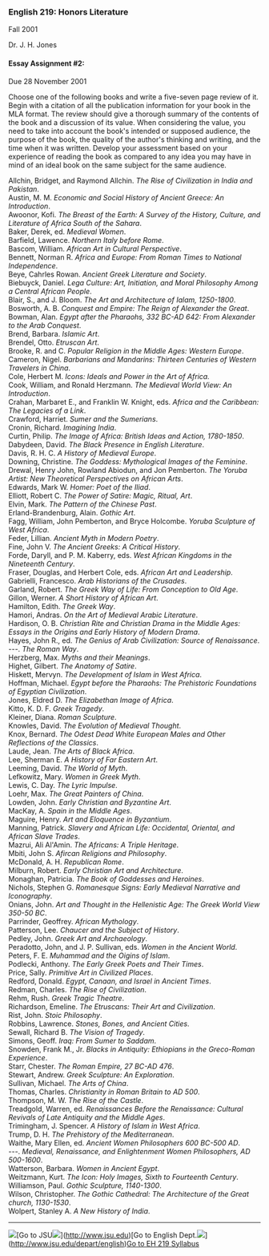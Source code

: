 ###  English 219: Honors Literature  
Fall 2001

Dr. J. H. Jones

####  Essay Assignment #2:  
Due 28 November 2001

Choose one of the following books and write a five-seven page review of it.
Begin with a citation of all the publication information for your book in the
MLA format.  The review should give a thorough summary of the contents of the
book and a discussion of its value.  When considering the value, you need to
take into account the book's intended or supposed audience, the purpose of the
book, the quality of the author's thinking and writing, and the time when it
was written.  Develop your assessment based on your experience of reading the
book as compared to any idea you may have in mind of an ideal book on the same
subject for the same audience.

Allchin, Bridget, and Raymond Allchin.  _The Rise of Civilization in India and
Pakistan_.  
Austin, M. M.  _Economic and Social History of Ancient Greece: An
Introduction_.  
Awoonor, Kofi.  _The Breast of the Earth: A Survey of the History, Culture,
and Literature of Africa South of the Sahara_.  
Baker, Derek, ed.  _Medieval Women_.  
Barfield, Lawence.  _Northern Italy before Rome_.  
Bascom, William.  _African Art in Cultural Perspective_.  
Bennett, Norman R.  _Africa and Europe: From Roman Times to National
Independence_.  
Beye, Cahrles Rowan.  _Ancient Greek Literature and Society_.  
Biebuyck, Daniel. _Lega Culture: Art, Initiation, and Moral Philosophy Among a
Central African People_.  
Blair, S., and J. Bloom.  _The Art and Architecture of Ialam, 1250-1800_.  
Bosworth, A. B.  _Conquest and Empire: The Reign of Alexander the Great_.  
Bowman, Alan.  _Egypt after the Pharaohs, 332 BC-AD 642: From Alexander to the
Arab Conquest_.  
Brend, Barbara.  _Islamic Art_.  
Brendel, Otto.  _Etruscan Art_.  
Brooke, R. and C.  _Popular Religion in the Middle Ages: Western Europe_.  
Cameron, Nigel.  _Barbarians and Mandarins: Thirteen Centuries of Western
Travelers in China_.  
Cole, Herbert M.  _Icons: Ideals and Power in the Art of Africa._  
Cook, William, and Ronald Herzmann.  _The Medieval World View: An
Introduction_.  
Crahan, Marbaret E., and Franklin W. Knight, eds.  _Africa and the Caribbean:
The Legacies of a Link_.  
Crawford, Harriet.  _Sumer and the Sumerians_.  
Cronin, Richard.  _Imagining India_.  
Curtin, Philip.  _The Image of Africa: British Ideas and Action, 1780-1850_.  
Dabydeen, David.  _The Black Presence in English Literature_.  
Davis, R. H. C.  _A History of Medieval Europe_.  
Downing, Christine.  _The Goddess: Mythological Images of the Feminine_.  
Drewal, Henry John, Rowland Abiodun, and Jon Pemberton.  _The Yoruba Artist:
New Theoretical Perspectives on African Arts_.  
Edwards, Mark W.  _Homer: Poet of the Iliad_.  
Elliott, Robert C.  _The Power of Satire: Magic, Ritual, Art_.  
Elvin, Mark.  _The Pattern of the Chinese Past_.  
Erland-Brandenburg, Alain.  _Gothic Art_.  
Fagg, William, John Pemberton, and Bryce Holcombe.  _Yoruba Sculpture of West
Africa_.  
Feder, Lillian.  _Ancient Myth in Modern Poetry_.  
Fine, John V.  _The Ancient Greeks: A Critical History_.  
Forde, Daryll, and P. M. Kaberry, eds.  _West African Kingdoms in the
Nineteenth Century_.  
Fraser, Douglas, and Herbert Cole, eds.  _African Art and Leadership_.  
Gabrielli, Francesco.  _Arab Historians of the Crusades_.  
Garland, Robert.  _The Greek Way of Life: From Conception to Old Age_.  
Gillon, Werner.  _A Short History of African Art_.  
Hamilton, Edith.  _The Greek Way_.  
Hamori, Andras.  _On the Art of Medieval Arabic Literature_.  
Hardison, O. B.  _Christian Rite and Christian Drama in the Middle Ages:
Essays in the Origins and Early History of Modern Drama_.  
Hayes, John R., ed.  _The Genius of Arab Civilization: Source of Renaissance_.  
\---.  _The Roman Way_.  
Herzberg, Max.  _Myths and their Meanings_.  
Highet, Gilbert.  _The Anatomy of Satire_.  
Hiskett, Mervyn.  _The Development of Islam in West Africa_.  
Hoffman, Michael.  _Egypt before the Pharaohs: The Prehistoric Foundations of
Egyptian Civilization_.  
Jones, Eldred D.  _The Elizabethan Image of Africa_.  
Kitto, K. D. F.  _Greek Tragedy_.  
Kleiner, Diana.  _Roman Sculpture_.  
Knowles, David.  _The Evolution of Medieval Thought_.  
Knox, Bernard.  _The Odest Dead White European Males and Other Reflections of
the Classics_.  
Laude, Jean.  _The Arts of Black Africa_.  
Lee, Sherman E.  _A History of Far Eastern Art_.  
Leeming, David.  _The World of Myth_.  
Lefkowitz, Mary.  _Women in Greek Myth_.  
Lewis, C. Day.  _The Lyric Impulse_.  
Loehr, Max.  _The Great Painters of China_.  
Lowden, John.  _Early Christian and Byzantine Art_.  
MacKay, A.  _Spain in the Middle Ages_.  
Maguire, Henry.  _Art and Eloquence in Byzantium_.  
Manning, Patrick. _Slavery and African Life: Occidental, Oriental, and African
Slave Trades_.  
Mazrui, Ali Al'Amin.  _The Africans: A Triple Heritage_.  
Mbiti, John S.  _Afircan Religions and Philosophy_.  
McDonald, A. H.  _Republican Rome_.  
Milburn, Robert.  _Early Christian Art and Architecture_.  
Monaghan, Patricia.  _The Book of Goddesses and Heroines_.  
Nichols, Stephen G.  _Romanesque Signs: Early Medieval Narrative and
Iconography_.  
Onians, John.  _Art and Thought in the Hellenistic Age: The Greek World View
350-50 BC_.  
Parrinder, Geoffrey. _African Mythology_.  
Patterson, Lee.  _Chaucer and the Subject of History_.  
Pedley, John.  _Greek Art and Archaeology_.  
Peradotto, John, and J. P. Sullivan, eds.  _Women in the Ancient World_.  
Peters, F. E.  _Muhammad and the Oigins of Islam_.  
Podlecki, Anthony.  _The Early Greek Poets and Their Times_.  
Price, Sally.  _Primitive Art in Civilized Places_.  
Redford, Donald.  _Egypt, Canaan, and Israel in Ancient Times_.  
Redman, Charles.  _The Rise of Civilization_.  
Rehm, Rush.  _Greek Tragic Theatre_.  
Richardson, Emeline.  _The Etruscans: Their Art and Civilization_.  
Rist, John.  _Stoic Philosophy_.  
Robbins, Lawrence.  _Stones, Bones, and Ancient Cities_.  
Sewall, Richard B.  _The Vision of Tragedy_.  
Simons, Geoff.  _Iraq: From Sumer to Saddam_.  
Snowden, Frank M., Jr.  _Blacks in Antiquity: Ethiopians in the Greco-Roman
Experience_.  
Starr, Chester.  _The Roman Empire, 27 BC-AD 476_.  
Stewart, Andrew.  _Greek Sculpture: An Exploration_.  
Sullivan, Michael.  _The Arts of China_.  
Thomas, Charles.  _Christianity in Roman Britain to AD 500_.  
Thompson, M. W.  _The Rise of the Castle_.  
Treadgold, Warren, ed.  _Renaissances Before the Renaissance: Cultural
Revivals of Late Antiquity and the Middle Ages_.  
Trimingham, J. Spencer.  _A History of Islam in West Africa_.  
Trump, D. H.  _The Prehistory of the Mediterranean_.  
Waithe, Mary Ellen, ed.  _Ancient Women Philosophers 600 BC-500 AD_.  
\---.  _Medieval, Renaissance, and Enlightenment Women Philosophers, AD
500-1600_.  
Watterson, Barbara.  _Women in Ancient Egypt_.  
Weitzmann, Kurt.  _The Icon: Holy Images, Sixth to Fourteenth Century_.  
Williamson, Paul.  _Gothic Sculpture, 1140-1300_.  
Wilson, Christopher.  _The Gothic Cathedral: The Architecture of the Great
church, 1130-1530_.  
Wolpert, Stanley A.  _A New History of India_.

* * *

[![](gamecock.gif)](http://www.jsu.edu)[Go to
JSU[![](ani_book.gif)](http://www.jsu.edu/depart/english)](http://www.jsu.edu)[Go
to English
Dept.[![](faceicon.gif)](index.htm)](http://www.jsu.edu/depart/english)[Go to
EH 219 Syllabus](index.htm)

